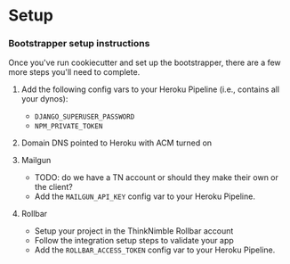 # Setup
### Bootstrapper setup instructions

Once you've run cookiecutter and set up the bootstrapper, there are a few more steps you'll need to complete.


1. Add the following config vars to your Heroku Pipeline (i.e., contains all your dynos):
    - `DJANGO_SUPERUSER_PASSWORD`
    - `NPM_PRIVATE_TOKEN`

2. Domain DNS pointed to Heroku with ACM turned on

2. Mailgun
    - TODO: do we have a TN account or should they make their own or the client?
    - Add the `MAILGUN_API_KEY` config var to your Heroku Pipeline.

3. Rollbar
    - Setup your project in the ThinkNimble Rollbar account
    - Follow the integration setup steps to validate your app
    - Add the `ROLLBAR_ACCESS_TOKEN` config var to your Heroku Pipeline.